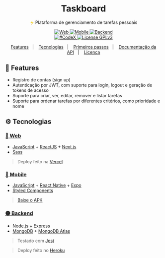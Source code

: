 <h1 align="center">
  Taskboard
</h1>
<p align="center">
  <img src=".github/zap-icon.png" alt="" width="14px" align="center">
  Plataforma de gerenciamento de tarefas pessoais
</p>

<p align="center">
  <a href="https://github.com/diego-aquino/taskboard-web">
    <img alt="Web" src="https://img.shields.io/badge/-Web-1861DB">
  </a>
  <a href="https://github.com/diego-aquino/taskboard-mobile">
    <img alt="Mobile" src="https://img.shields.io/badge/-Mobile-1861DB">
  </a>
  <a href="https://github.com/diego-aquino/taskboard-backend">
    <img alt="Backend" src="https://img.shields.io/badge/-Backend-1861DB">
  </a>
  <br/>
  <a href="https://codexjr.com.br">
    <img alt="#CodeX" src="https://img.shields.io/badge/-%23CodeX-F7F8FF">
  </a>
  <a href="./LICENSE">
    <img alt="License GPLv3" src="https://img.shields.io/github/license/diego-aquino/taskboard-backend.svg?labelColor=1861DB&color=F7F8FF">
  </a>
</p>

<p align="center">
    <a href="#rocket-features">Features</a>&nbsp;&nbsp;&nbsp;|&nbsp;&nbsp;&nbsp;
    <a href="#gear-tecnologias">Tecnologias</a>&nbsp;&nbsp;&nbsp;|&nbsp;&nbsp;&nbsp;
    <a href="#computer-primeiros-passos">Primeiros passos</a>&nbsp;&nbsp;&nbsp;|&nbsp;&nbsp;&nbsp;
    <a href="#label-documentação-da-api">Documentação da API</a>&nbsp;&nbsp;&nbsp;|&nbsp;&nbsp;&nbsp;
    <a href="#newspaper_roll-licença">Licença</a>
</p>

## :rocket: Features

- Registro de contas (sign up)
- Autenticação por JWT, com suporte para login, logout e geração de tokens de acesso
- Suporte para criar, ver, editar, remover e listar tarefas
- Suporte para ordenar tarefas por diferentes critérios, como prioridade e nome

## :gear: Tecnologias

### [:large_blue_circle: Web](https://github.com/diego-aquino/taskboard-web)

- [JavaScript](https://developer.mozilla.org/pt-BR/docs/Web/JavaScript) + [ReactJS](https://pt-br.reactjs.org/) + [Next.js](https://nextjs.org/)
- [Sass](https://sass-lang.com/)

> Deploy feito na [Vercel](https://vercel.com/)

### [:red_circle: Mobile](https://github.com/diego-aquino/taskboard-mobile)

- [JavaScript](https://developer.mozilla.org/pt-BR/docs/Web/JavaScript) + [React Native](https://reactnative.dev/) + [Expo](https://docs.expo.io/)
- [Styled Components](https://styled-components.com/)

> [Baixe o APK](https://drive.google.com/file/d/1tR7gGVYRKyNcxN5Wj7DyT2575OziuSlt/view?usp=sharing)

### [:yellow_circle: Backend](https://github.com/diego-aquino/taskboard-backend)

- [Node.js](https://nodejs.org/en) + [Express](https://expressjs.com)
- [MongoDB](https://www.mongodb.com) + [MongoDB Atlas](https://www.mongodb.com/cloud/atlas)

> Testado com [Jest](https://jestjs.io)

> Deploy feito no [Heroku](https://www.heroku.com)
